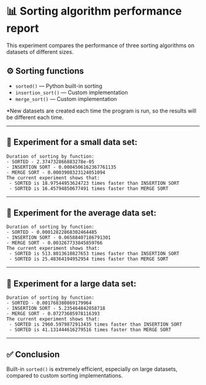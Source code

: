 # 📊 Sorting algorithm performance report

This experiment compares the performance of three sorting algorithms on datasets of different sizes.

## ⚙️ Sorting functions

- `sorted()` — Python built-in sorting
- `insertion_sort()` — Custom implementation
- `merge_sort()` — Custom implementation

*New datasets are created each time the program is run, so the results will be different each time.

---

## 🔬 Experiment for a small data set:

```
Duration of sorting by function:
- SORTED - 2.374732866883278e-05
- INSERTION SORT - 0.0004506162367761135
- MERGE SORT - 0.0003908323124051094
The current experiment shows that:
 - SORTED is 18.97544953624723 times faster than INSERTION SORT
 - SORTED is 16.45794850677491 times faster than MERGE SORT
```

---

## 🔬 Experiment for the average data set:

```
Duration of sorting by function:
- SORTED - 0.00012822868302464485
- INSERTION SORT - 0.06588407186791301
- MERGE SORT - 0.003267733845859766
The current experiment shows that:
 - SORTED is 513.8013610827653 times faster than INSERTION SORT
 - SORTED is 25.48364194952954 times faster than MERGE SORT
```

---

## 🔬 Experiment for a large data set:

```
Duration of sorting by function:
- SORTED - 0.001768380869179964
- INSERTION SORT - 5.235464842058718
- MERGE SORT - 0.07273605978116393
The current experiment shows that:
 - SORTED is 2960.5979872913435 times faster than INSERTION SORT
 - SORTED is 41.131444616279516 times faster than MERGE SORT
```

---

## ✅ Conclusion

Built-in `sorted()` is extremely efficient, especially on large datasets, compared to custom sorting implementations.
